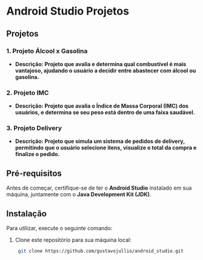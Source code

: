 # Android Studio Projetos

## Projetos

### 1. **Projeto Álcool x Gasolina**
- **Descrição: Projeto que avalia e determina qual combustível é mais vantajoso, ajudando o usuário a decidir entre abastecer com álcool ou gasolina.**

### 2. **Projeto IMC**
- **Descrição: Projeto que avalia o Índice de Massa Corporal (IMC) dos usuários, e determina se seu peso está dentro de uma faixa saudável.**

### 3. **Projeto Delivery**
- **Descrição: Projeto que simula um sistema de pedidos de delivery, permitindo que o usuário selecione itens, visualize o total da compra e finalize o pedido.**


## Pré-requisitos

Antes de começar, certifique-se de ter o **Android Studio** instalado em sua máquina, juntamente com o **Java Development Kit (JDK)**.

## Instalação

Para utilizar, execute o seguinte comando:

1. Clone este repositório para sua máquina local:
    ```bash
     git clone https://github.com/gustavojullio/android_studio.git
     ```
   


